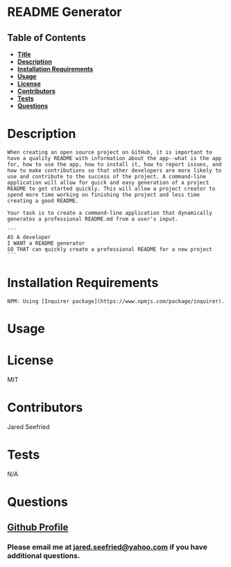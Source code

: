 # README Generator

## Table of Contents

  * **[Title](#Title:)**  
  * **[Description](#Description)**  
  * **[Installation Requirements](#Installation-Requirements)**  
  * **[Usage](#Usage)**  
  * **[License](#License)**    
  * **[Contributors](#Contributors)**  
  * **[Tests](#Tests)**  
  * **[Questions](#Questions)** 
     
  # Description
  
    When creating an open source project on GitHub, it is important to have a quality README with information about the app--what is the app for, how to use the app, how to install it, how to report issues, and how to make contributions so that other developers are more likely to use and contribute to the success of the project. A command-line application will allow for quick and easy generation of a project README to get started quickly. This will allow a project creator to spend more time working on finishing the project and less time creating a good README.

    Your task is to create a command-line application that dynamically generates a professional README.md from a user's input.
    
    ```
    AS A developer
    I WANT a README generator
    SO THAT can quickly create a professional README for a new project
    ```
  # Installation Requirements
  
    NPM: Using [Inquirer package](https://www.npmjs.com/package/inquirer).
  
  # Usage
  
    
  
  # License 
  
  MIT
  
  # Contributors
  
  Jared Seefried
  
  # Tests
  
  N/A
  
  # Questions
  
  ## [Github Profile](https://github.com/jaredseefried "Title")

  ### Please email me at jared.seefried@yahoo.com if you have additional questions. 